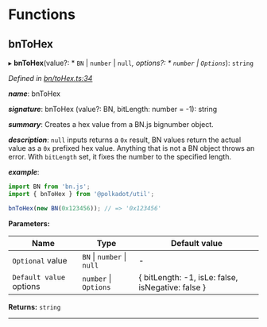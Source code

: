 

# Functions

<a id="bntohex"></a>

##  bnToHex

▸ **bnToHex**(value?: * `BN` &#124; `number` &#124; `null`*, options?: * `number` &#124; `Options`*): `string`

*Defined in [bn/toHex.ts:34](https://github.com/polkadot-js/common/blob/7b9ca4a/packages/util/src/bn/toHex.ts#L34)*

*__name__*: bnToHex

*__signature__*: bnToHex (value?: BN, bitLength: number = -1): string

*__summary__*: Creates a hex value from a BN.js bignumber object.

*__description__*: `null` inputs returns a `0x` result, BN values return the actual value as a `0x` prefixed hex value. Anything that is not a BN object throws an error. With `bitLength` set, it fixes the number to the specified length.

*__example__*:   

```javascript
import BN from 'bn.js';
import { bnToHex } from '@polkadot/util';

bnToHex(new BN(0x123456)); // => '0x123456'
```

**Parameters:**

| Name | Type | Default value |
| ------ | ------ | ------ |
| `Optional` value |  `BN` &#124; `number` &#124; `null`| - |
| `Default value` options |  `number` &#124; `Options`|  { bitLength: -1, isLe: false, isNegative: false } |

**Returns:** `string`

___

